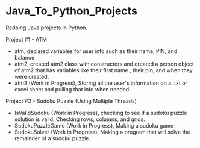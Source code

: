 # Java_To_Python_Projects
Redoing Java projects in Python.

Project #1 - ATM
  - atm, declared variables for user info such as their name, PIN, and balance
  - atm2, created atm2 class with constructors and created a person object of atm2 that has variables like their first name
    , their pin, and when they were created.
  - atm3 (Work in Progress), Storing all the user's information on a .txt or excel sheet and pulling that info when needed.

Project #2 - Sudoku Puzzle (Using Multiple Threads)
  - IsValidSudoku (Work in Progress), checking to see if a sudoku puzzle solution is valid. Checking rows, columns, and grids.
  - SudokuPuzzleGame (Work in Progress), Making a sudoku game
  - SudokuSolver (Work in Progress), Making a program that will solve the remainder of a sudoku puzzle.
